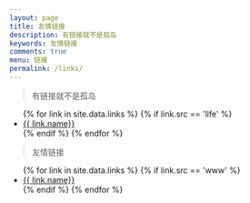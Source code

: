 ```yaml
---
layout: page
title: 友情链接
description: 有链接就不是孤岛
keywords: 友情链接
comments: true
menu: 链接
permalink: /links/
---
```


> 有链接就不是孤岛

<ul>
{% for link in site.data.links %}
  {% if link.src == 'life' %}
  <li><a href="{{ link.url }}" target="_blank">{{ link.name}}</a></li>
  {% endif %}
{% endfor %}
</ul>

> 友情链接

<ul>
{% for link in site.data.links %}
  {% if link.src == 'www' %}
  <li><a href="{{ link.url }}" target="_blank">{{ link.name}}</a></li>
  {% endif %}
{% endfor %}
</ul>
